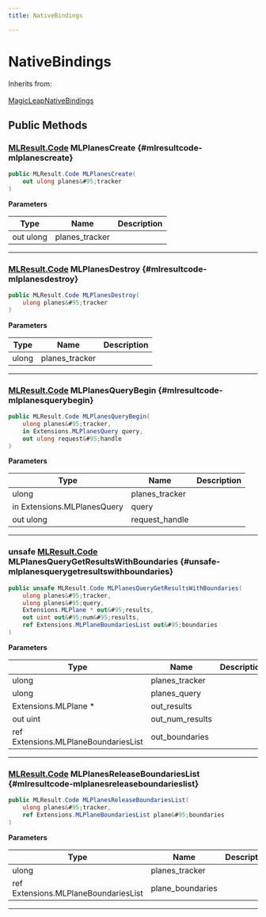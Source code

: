 ```yaml
---
title: NativeBindings

---
```


# NativeBindings







Inherits from: <br></br>[MagicLeapNativeBindings](/versioned_docs/version-22-May-2023/unity-api/api/UnityEngine.XR.MagicLeap.Native/MagicLeapNativeBindings/UnityEngine.XR.MagicLeap.Native.MagicLeapNativeBindings.md)




## Public Methods

### [MLResult.Code](/versioned_docs/version-22-May-2023/unity-api/api/UnityEngine.XR.MagicLeap/UnityEngine.XR.MagicLeap.MLResult.md#enums-code) MLPlanesCreate {#mlresultcode-mlplanescreate}

```csharp
public MLResult.Code MLPlanesCreate(
    out ulong planes&#95;tracker
)
```


**Parameters**

| Type | Name  | Description  | 
|--|--|--|
| out ulong |planes&#95;tracker||






-----------

### [MLResult.Code](/versioned_docs/version-22-May-2023/unity-api/api/UnityEngine.XR.MagicLeap/UnityEngine.XR.MagicLeap.MLResult.md#enums-code) MLPlanesDestroy {#mlresultcode-mlplanesdestroy}

```csharp
public MLResult.Code MLPlanesDestroy(
    ulong planes&#95;tracker
)
```


**Parameters**

| Type | Name  | Description  | 
|--|--|--|
| ulong |planes&#95;tracker||






-----------

### [MLResult.Code](/versioned_docs/version-22-May-2023/unity-api/api/UnityEngine.XR.MagicLeap/UnityEngine.XR.MagicLeap.MLResult.md#enums-code) MLPlanesQueryBegin {#mlresultcode-mlplanesquerybegin}

```csharp
public MLResult.Code MLPlanesQueryBegin(
    ulong planes&#95;tracker,
    in Extensions.MLPlanesQuery query,
    out ulong request&#95;handle
)
```


**Parameters**

| Type | Name  | Description  | 
|--|--|--|
| ulong |planes&#95;tracker||
| in Extensions.MLPlanesQuery |query||
| out ulong |request&#95;handle||






-----------

### unsafe [MLResult.Code](/versioned_docs/version-22-May-2023/unity-api/api/UnityEngine.XR.MagicLeap/UnityEngine.XR.MagicLeap.MLResult.md#enums-code) MLPlanesQueryGetResultsWithBoundaries {#unsafe-mlplanesquerygetresultswithboundaries}

```csharp
public unsafe MLResult.Code MLPlanesQueryGetResultsWithBoundaries(
    ulong planes&#95;tracker,
    ulong planes&#95;query,
    Extensions.MLPlane * out&#95;results,
    out uint out&#95;num&#95;results,
    ref Extensions.MLPlaneBoundariesList out&#95;boundaries
)
```


**Parameters**

| Type | Name  | Description  | 
|--|--|--|
| ulong |planes&#95;tracker||
| ulong |planes&#95;query||
| Extensions.MLPlane &#42; |out&#95;results||
| out uint |out&#95;num&#95;results||
| ref Extensions.MLPlaneBoundariesList |out&#95;boundaries||






-----------

### [MLResult.Code](/versioned_docs/version-22-May-2023/unity-api/api/UnityEngine.XR.MagicLeap/UnityEngine.XR.MagicLeap.MLResult.md#enums-code) MLPlanesReleaseBoundariesList {#mlresultcode-mlplanesreleaseboundarieslist}

```csharp
public MLResult.Code MLPlanesReleaseBoundariesList(
    ulong planes&#95;tracker,
    ref Extensions.MLPlaneBoundariesList plane&#95;boundaries
)
```


**Parameters**

| Type | Name  | Description  | 
|--|--|--|
| ulong |planes&#95;tracker||
| ref Extensions.MLPlaneBoundariesList |plane&#95;boundaries||






-----------


